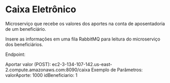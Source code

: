 # Caixa Eletrônico

Microserviço que recebe os valores dos aportes na conta de aposentadoria de um beneficiário.

Insere as informações em uma fila RabbitMQ para leitura do microserviço dos beneficiários.

Endpoint:

Aportar valor (POST): ec2-3-134-107-142.us-east-2.compute.amazonaws.com:8090/caixa
Exemplo de Parâmetros:
valorAporte: 1000
idBeneficiario: 1

